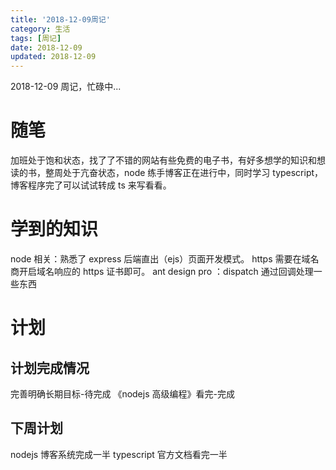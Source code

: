 ```yaml
---
title: '2018-12-09周记'
category: 生活
tags: [周记]
date: 2018-12-09
updated: 2018-12-09
---
```


2018-12-09 周记，忙碌中...

<!-- more -->

# 随笔

加班处于饱和状态，找了了不错的网站有些免费的电子书，有好多想学的知识和想读的书，整周处于亢奋状态，node 练手博客正在进行中，同时学习 typescript，博客程序完了可以试试转成 ts 来写看看。

# 学到的知识

node 相关：熟悉了 express 后端直出（ejs）页面开发模式。
https 需要在域名商开启域名响应的 https 证书即可。
ant design pro ：dispatch 通过回调处理一些东西

# 计划

## 计划完成情况

完善明确长期目标-待完成
《nodejs 高级编程》看完-完成

## 下周计划

nodejs 博客系统完成一半
typescript 官方文档看完一半

